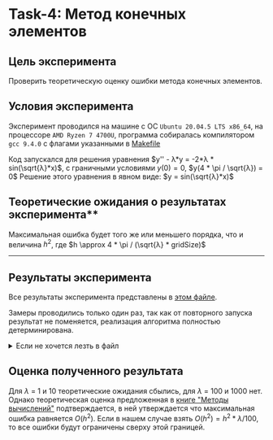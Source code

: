 # Task-4: Метод конечных элементов


## Цель эксперимента
Проверить теоретическую оценку ошибки метода конечных элементов.
## Условия эксперимента
Эксперимент проводился на машине с ОС `Ubuntu 20.04.5 LTS x86_64`, на процессоре `AMD Ryzen 7 4700U`, программа собиралась компилятором `gcc 9.4.0` с флагами указанными в [Makefile](./Makefile)


Код запускался для решения уравнения $y'' - λ*y = -2*λ * sin(\sqrt{λ}*x)$, с граничными условиями $y(0) = 0$, $y(4 * \pi / \sqrt{λ}) = 0$
Решение этого уравнения в явном виде: $y = sin(\sqrt{λ}*x)$
## Теоретические ожидания о результатах эксперимента**

Максимальная ошибка будет того же или меньшего порядка, что и величина $h^2$, где $h \approx 4 * \pi / (\sqrt{λ} * gridSize)$

---

## Результаты эксперимента

Все результаты эксперимента представлены в [этом файле](results.txt).

Замеры проводились только один раз, так как от повторного запуска результат не поменяется, реализация алгоритма полностью детерминирована.

<details>
<summary>Если не хочется лезть в файл</summary>

```bash
./it-math/4$ ./main.elf 1 10
max_error = 0.171182 | h^2 = 1.949551
./it-math/4$ ./main.elf 1 100
max_error = 0.001338 | h^2 = 0.016112
./it-math/4$ ./main.elf 1 1000
max_error = 0.000013 | h^2 = 0.000158
./it-math/4$ ./main.elf 1 10000
max_error = 0.000002 | h^2 = 0.000002

./it-math/4$ ./main.elf 10 10
max_error = 0.171182 | h^2 = 0.194955
./it-math/4$ ./main.elf 10 100
max_error = 0.001338 | h^2 = 0.001611
./it-math/4$ ./main.elf 10 1000
max_error = 0.000013 | h^2 = 0.000016
./it-math/4$ ./main.elf 10 10000
max_error = 0.000001 | h^2 = 0.000000


./it-math/4$ ./main.elf 100 10
max_error = 0.171182 | h^2 = 0.019496
./it-math/4$ ./main.elf 100 100
max_error = 0.001338 | h^2 = 0.000161
./it-math/4$ ./main.elf 100 1000
max_error = 0.000013 | h^2 = 0.000002

./it-math/4$ ./main.elf 1000 10
max_error = 0.171182 | h^2 = 0.001950
./it-math/4$ ./main.elf 1000 100
max_error = 0.001338 | h^2 = 0.000016
./it-math/4$ ./main.elf 1000 1000
max_error = 0.000013 | h^2 = 0.000000
```

</details>

## Оценка полученного результата

Для $λ$ = 1 и 10 теоретические ожидания сбылись, для $λ$ = 100 и 1000 нет. Однако теоретическая оценка предложенная в [книге "Методы вычислений"](http://www.ict.nsc.ru/matmod/files/textbooks/KhakimzyanovCherny-2.pdf) подтверждается, в ней утверждается что максимальная ошибка равняется $O(h^2)$. Если в нашем случае взять $O(h^2) =h^2 * λ/100$, то все ошибки будут ограничены сверху этой границей.

